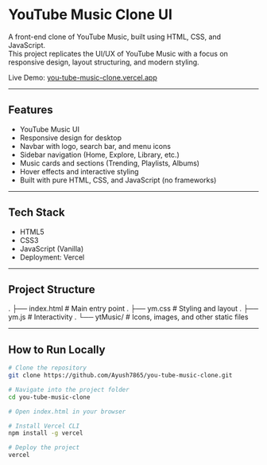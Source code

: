 # YouTube Music Clone UI

A front-end clone of YouTube Music, built using HTML, CSS, and JavaScript.  
This project replicates the UI/UX of YouTube Music with a focus on responsive design, layout structuring, and modern styling.

Live Demo: [you-tube-music-clone.vercel.app](https://you-tube-music-clone.vercel.app)

---

## Features

- YouTube Music UI  
- Responsive design for desktop   
- Navbar with logo, search bar, and menu icons  
- Sidebar navigation (Home, Explore, Library, etc.)  
- Music cards and sections (Trending, Playlists, Albums)  
- Hover effects and interactive styling  
- Built with pure HTML, CSS, and JavaScript (no frameworks)  

---

## Tech Stack

- HTML5  
- CSS3 
- JavaScript (Vanilla)  
- Deployment: Vercel  

---

## Project Structure

.
├── index.html # Main entry point
.
├── ym.css # Styling and layout
.
├── ym.js # Interactivity 
.
└── ytMusic/ # Icons, images, and other static files

---

## How to Run Locally

```bash
# Clone the repository
git clone https://github.com/Ayush7865/you-tube-music-clone.git

# Navigate into the project folder
cd you-tube-music-clone

# Open index.html in your browser

# Install Vercel CLI
npm install -g vercel

# Deploy the project
vercel
